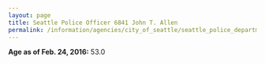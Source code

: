 ```yaml
---
layout: page
title: Seattle Police Officer 6841 John T. Allen
permalink: /information/agencies/city_of_seattle/seattle_police_department/copbook/6841/
---
```


**Age as of Feb. 24, 2016:** 53.0
